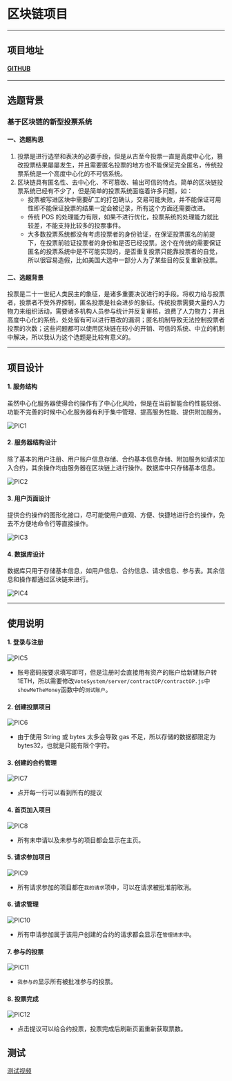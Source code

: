 # 区块链项目

---

## 项目地址

#### [GITHUB](https://github.com/Liux276/BlockChainProject)

---

## 选题背景

### 基于区块链的新型投票系统

#### 一、选题构思

1. 投票是进行选举和表决的必要手段，但是从古至今投票一直是高度中心化，篡改投票结果屡屡发生，并且需要匿名投票的地方也不能保证完全匿名，传统投票系统是一个高度中心化的不可信系统。
2. 区块链具有匿名性、去中心化、不可篡改、输出可信的特点。简单的区块链投票系统已经有不少了，但是简单的投票系统面临着许多问题，如：
   - 投票被写进区块中需要矿工的打包确认，交易可能失败，并不能保证可用性即不能保证投票的结果一定会被记录，所有这个方面还需要改进。
   - 传统 POS 的处理能力有限，如果不进行优化，投票系统的处理能力就比较差，不能支持比较多的投票事件。
   - 大多数投票系统都没有考虑投票者的身份验证，在保证投票匿名的前提下，在投票前验证投票者的身份和是否已经投票。这个在传统的需要保证匿名的投票系统中是不可能实现的，是否重复投票只能靠投票者的自觉，所以很容易造假，比如美国大选中一部分人为了某些目的反复重新投票。

#### 二、选题背景

投票是二十一世纪人类民主的象征，是诸多重要决议进行的手段。将权力给与投票者，投票者不受外界控制，匿名投票是社会进步的象征。传统投票需要大量的人力物力来组织活动，需要诸多机构人员参与统计并反复审核，浪费了人力物力；并且高度中心化的系统，处处留有可以进行篡改的漏洞；匿名机制导致无法控制投票者投票的次数；这些问题都可以使用区块链在较小的开销、可信的系统、中立的机制中解决，所以我认为这个选题是比较有意义的。

---

## 项目设计

#### 1. 服务结构

虽然中心化服务器使得合约操作有了中心化风险，但是在当前智能合约性能较弱、功能不完善的时候中心化服务器有利于集中管理、提高服务性能、提供附加服务。

![PIC1](PIC/服务结构.jpg)

#### 2. 服务器结构设计

除了基本的用户注册、用户账户信息存储、合约基本信息存储、附加服务如请求加入合约，其余操作均由服务器在区块链上进行操作。数据库中只存储基本信息。

![PIC2](PIC/服务器结构设计.jpg)

#### 3. 用户页面设计

提供合约操作的图形化接口，尽可能使用户直观、方便、快捷地进行合约操作，免去不方便地命令行等直接操作。

![PIC3](PIC/用户页面设计.jpg)

#### 4. 数据库设计

数据库只用于存储基本信息，如用户信息、合约信息、请求信息、参与表。其余信息和操作都通过区块链来进行。

![PIC4](PIC/数据库ER图.jpg)

---

## 使用说明

#### 1. 登录与注册

![PIC5](PIC/登录和注册.JPG)

- 账号密码按要求填写即可，但是注册时会直接用有资产的账户给新建账户转 1ETH，所以需要修改`VoteSystem/server/contractOP/contractOP.js`中`showMeTheMoney`函数中的`测试账户`。

#### 2. 创建投票项目

![PIC6](PIC/创建投票项目.JPG)

- 由于使用 String 或 bytes 太多会导致 gas 不足，所以存储的数据都限定为 bytes32，也就是只能有限个字符。

#### 3. 创建的合约管理

![PIC7](PIC/创建的合约管理.JPG)

- 点开每一行可以看到所有的提议

#### 4. 首页加入项目

![PIC8](PIC/首页的可加入项目.JPG)

- 所有未申请以及未参与的项目都会显示在主页。

#### 5. 请求参加项目

![PIC9](PIC/请求参加.JPG)

- 所有请求参加的项目都在`我的请求`项中，可以在请求被批准前取消。

#### 6. 请求管理

![PIC10](PIC/请求管理.JPG)

- 所有申请参加属于该用户创建的合约的请求都会显示在`管理请求`中。

#### 7. 参与的投票

![PIC11](PIC/参与的投票.JPG)

- `我参与的`显示所有被批准参与的投票。

#### 8. 投票完成

![PIC12](PIC/投票完成.JPG)

- 点击提议可以给合约投票，投票完成后刷新页面重新获取票数。

## 测试

[测试视频](https://www.bilibili.com/video/av39437349/)
